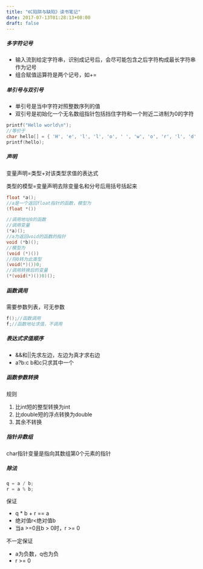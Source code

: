 ```yaml
---
title: "《C陷阱与缺陷》读书笔记"
date: 2017-07-13T01:28:13+08:00
draft: false
---
```


##### 多字符记号

* 输入流到给定字符串，识别成记号后，会尽可能包含之后字符构成最长字符串作为记号
* 组合赋值运算符是两个记号，如+=

##### 单引号与双引号

* 单引号是当中字符对照整数序列的值
* 双引号是初始化一个无名数组指针包括挡住字符和一个附近二进制为0的字符

```c
printf("Hello world\n");
//等价于
char hello[] = { 'H', 'e', 'l', 'l', 'o', ' ', 'w', 'o', 'r', 'l', 'd', '\n', 0 };
printf(hello);
```

##### 声明

变量声明=类型+对该类型求值的表达式

类型的模型=变量声明去除变量名和分号后用括号括起来

```c
float *a();
//a是一个返回float指针的函数，模型为
(float *())

//调用地址0的函数
//调用变量
(*a)();
//a为返回void的函数的指针
void (*b)();
//模型为
(void (*)())
//将0转为此类型
(void(*)())0;
//调用转换后的变量
(*(void(*)())0)();
```

##### 函数调用

需要参数列表，可无参数

```c
f();//函数调用
f;//函数地址求值，不调用
```

##### 表达式求值顺序

* &&和||先求左边，左边为真才求右边
* a?b:c b和c只求其中一个

##### 函数参数转换

规则

1. 比int短的整型转换为int
2. 比double短的浮点转换为double
3. 其余不转换

##### 指针非数组

char指针变量是指向其数组第0个元素的指针

##### 除法

```c
q = a / b;
r = a % b;
```

保证

* q * b + r == a
* 绝对值r<绝对值b
* 当a >=0且b > 0时，r >= 0

不一定保证

* a为负数，q也为负
* r >= 0







